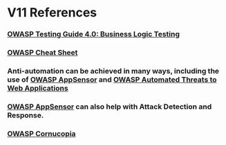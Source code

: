 

# V11 References

### [OWASP Testing Guide 4.0: Business Logic Testing](https://www.owasp.org/index.php/Testing_for_business_logic)
### [OWASP Cheat Sheet](https://www.owasp.org/index.php/Business_Logic_Security_Cheat_Sheet)
### Anti-automation can be achieved in many ways, including the use of [OWASP AppSensor](https://www.owasp.org/index.php/OWASP_AppSensor_Project) and [OWASP Automated Threats to Web Applications](https://www.owasp.org/index.php/OWASP_Automated_Threats_to_Web_Applications)
### [OWASP AppSensor](https://www.owasp.org/index.php/OWASP_AppSensor_Project) can also help with Attack Detection and Response.
### [OWASP Cornucopia](https://www.owasp.org/index.php/OWASP_Cornucopia)
